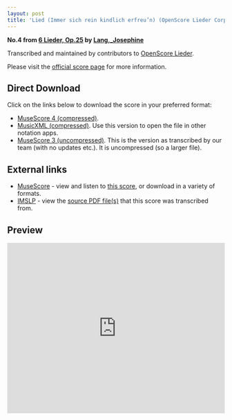 ```yaml
---
layout: post
title: 'Lied (Immer sich rein kindlich erfreu’n) (OpenScore Lieder Corpus)'
---
```


__No.4 from [6 Lieder, Op.25](https://fourscoreandmore.org/openscore/lieder/Lang%2C_Josephine/6_Lieder%2C_Op.25/) by [Lang,_Josephine](https://fourscoreandmore.org/openscore/lieder/Lang%2C_Josephine)__

Transcribed and maintained by contributors to [OpenScore Lieder].

Please visit the [official score page] for more information.

[official score page]: https://musescore.com/openscore-lieder-corpus/scores/4920211
[OpenScore Lieder]: https://musescore.com/openscore-lieder-corpus

## Direct Download

Click on the links below to download the score in your preferred format:
- [MuseScore 4 (compressed)](https://fourscoreandmore.org/openscore/lieder/Lang%2C_Josephine/6_Lieder%2C_Op.25/4_Lied_%28Immer_sich_rein_kindlich_erfreu%E2%80%99n%29.mscz).
- [MusicXML (compressed)](https://fourscoreandmore.org/openscore/lieder/Lang%2C_Josephine/6_Lieder%2C_Op.25/4_Lied_%28Immer_sich_rein_kindlich_erfreu%E2%80%99n%29.mxl). Use this version to open the file in other notation apps.
- [MuseScore 3 (uncompressed)](https://raw.githubusercontent.com/OpenScore/Lieder/refs/heads/main/scores/Lang%2C_Josephine/6_Lieder%2C_Op.25/4_Lied_%28Immer_sich_rein_kindlich_erfreu%E2%80%99n%29/lc4920211.mscx). This is the version as transcribed by our team (with no updates etc.). It is uncompressed (so a larger file).

## External links

- [MuseScore] - view and listen to [this score][MuseScore], or download in a variety of formats.
- [IMSLP] - view the [source PDF file(s)][IMSLP] that this score was transcribed from.

[MuseScore]: https://musescore.com/score/4920211
[IMSLP]: https://imslp.org/wiki/Special:ReverseLookup/98716

## Preview

<iframe width="100%" height="394" src="https://musescore.com/openscore-lieder-corpus/scores/4920211/embed" frameborder="0" allowfullscreen allow="autoplay; fullscreen"></iframe>
